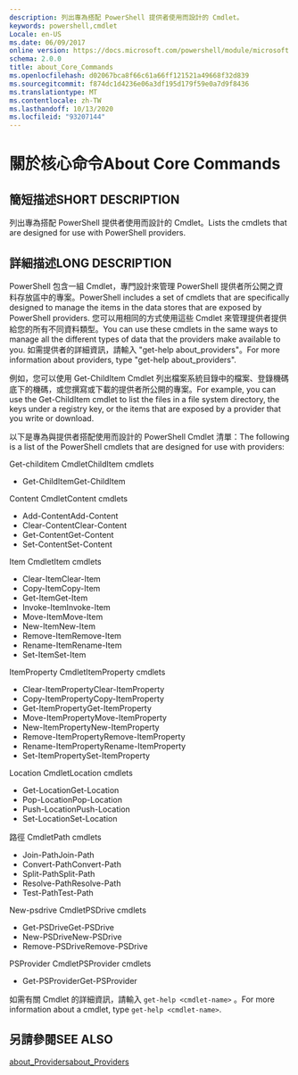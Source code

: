 ```yaml
---
description: 列出專為搭配 PowerShell 提供者使用而設計的 Cmdlet。
keywords: powershell,cmdlet
Locale: en-US
ms.date: 06/09/2017
online version: https://docs.microsoft.com/powershell/module/microsoft.powershell.core/about/about_core_commands?view=powershell-6&WT.mc_id=ps-gethelp
schema: 2.0.0
title: about_Core_Commands
ms.openlocfilehash: d02067bca8f66c61a66ff121521a49668f32d839
ms.sourcegitcommit: f874dc1d4236e06a3df195d179f59e0a7d9f8436
ms.translationtype: MT
ms.contentlocale: zh-TW
ms.lasthandoff: 10/13/2020
ms.locfileid: "93207144"
---
```

# <a name="about-core-commands"></a><span data-ttu-id="8cb58-104">關於核心命令</span><span class="sxs-lookup"><span data-stu-id="8cb58-104">About Core Commands</span></span>

## <a name="short-description"></a><span data-ttu-id="8cb58-105">簡短描述</span><span class="sxs-lookup"><span data-stu-id="8cb58-105">SHORT DESCRIPTION</span></span>
<span data-ttu-id="8cb58-106">列出專為搭配 PowerShell 提供者使用而設計的 Cmdlet。</span><span class="sxs-lookup"><span data-stu-id="8cb58-106">Lists the cmdlets that are designed for use with PowerShell providers.</span></span>

## <a name="long-description"></a><span data-ttu-id="8cb58-107">詳細描述</span><span class="sxs-lookup"><span data-stu-id="8cb58-107">LONG DESCRIPTION</span></span>

<span data-ttu-id="8cb58-108">PowerShell 包含一組 Cmdlet，專門設計來管理 PowerShell 提供者所公開之資料存放區中的專案。</span><span class="sxs-lookup"><span data-stu-id="8cb58-108">PowerShell includes a set of cmdlets that are specifically designed to manage the items in the data stores that are exposed by PowerShell providers.</span></span>
<span data-ttu-id="8cb58-109">您可以用相同的方式使用這些 Cmdlet 來管理提供者提供給您的所有不同資料類型。</span><span class="sxs-lookup"><span data-stu-id="8cb58-109">You can use these cmdlets in the same ways to manage all the different types of data that the providers make available to you.</span></span> <span data-ttu-id="8cb58-110">如需提供者的詳細資訊，請輸入 "get-help about_providers"。</span><span class="sxs-lookup"><span data-stu-id="8cb58-110">For more information about providers, type "get-help about_providers".</span></span>

<span data-ttu-id="8cb58-111">例如，您可以使用 Get-ChildItem Cmdlet 列出檔案系統目錄中的檔案、登錄機碼底下的機碼，或您撰寫或下載的提供者所公開的專案。</span><span class="sxs-lookup"><span data-stu-id="8cb58-111">For example, you can use the Get-ChildItem cmdlet to list the files in a file system directory, the keys under a registry key, or the items that are exposed by a provider that you write or download.</span></span>

<span data-ttu-id="8cb58-112">以下是專為與提供者搭配使用而設計的 PowerShell Cmdlet 清單：</span><span class="sxs-lookup"><span data-stu-id="8cb58-112">The following is a list of the PowerShell cmdlets that are designed for use with providers:</span></span>

<span data-ttu-id="8cb58-113">Get-childitem Cmdlet</span><span class="sxs-lookup"><span data-stu-id="8cb58-113">ChildItem cmdlets</span></span>

- <span data-ttu-id="8cb58-114">Get-ChildItem</span><span class="sxs-lookup"><span data-stu-id="8cb58-114">Get-ChildItem</span></span>

<span data-ttu-id="8cb58-115">Content Cmdlet</span><span class="sxs-lookup"><span data-stu-id="8cb58-115">Content cmdlets</span></span>

- <span data-ttu-id="8cb58-116">Add-Content</span><span class="sxs-lookup"><span data-stu-id="8cb58-116">Add-Content</span></span>
- <span data-ttu-id="8cb58-117">Clear-Content</span><span class="sxs-lookup"><span data-stu-id="8cb58-117">Clear-Content</span></span>
- <span data-ttu-id="8cb58-118">Get-Content</span><span class="sxs-lookup"><span data-stu-id="8cb58-118">Get-Content</span></span>
- <span data-ttu-id="8cb58-119">Set-Content</span><span class="sxs-lookup"><span data-stu-id="8cb58-119">Set-Content</span></span>

<span data-ttu-id="8cb58-120">Item Cmdlet</span><span class="sxs-lookup"><span data-stu-id="8cb58-120">Item cmdlets</span></span>

- <span data-ttu-id="8cb58-121">Clear-Item</span><span class="sxs-lookup"><span data-stu-id="8cb58-121">Clear-Item</span></span>
- <span data-ttu-id="8cb58-122">Copy-Item</span><span class="sxs-lookup"><span data-stu-id="8cb58-122">Copy-Item</span></span>
- <span data-ttu-id="8cb58-123">Get-Item</span><span class="sxs-lookup"><span data-stu-id="8cb58-123">Get-Item</span></span>
- <span data-ttu-id="8cb58-124">Invoke-Item</span><span class="sxs-lookup"><span data-stu-id="8cb58-124">Invoke-Item</span></span>
- <span data-ttu-id="8cb58-125">Move-Item</span><span class="sxs-lookup"><span data-stu-id="8cb58-125">Move-Item</span></span>
- <span data-ttu-id="8cb58-126">New-Item</span><span class="sxs-lookup"><span data-stu-id="8cb58-126">New-Item</span></span>
- <span data-ttu-id="8cb58-127">Remove-Item</span><span class="sxs-lookup"><span data-stu-id="8cb58-127">Remove-Item</span></span>
- <span data-ttu-id="8cb58-128">Rename-Item</span><span class="sxs-lookup"><span data-stu-id="8cb58-128">Rename-Item</span></span>
- <span data-ttu-id="8cb58-129">Set-Item</span><span class="sxs-lookup"><span data-stu-id="8cb58-129">Set-Item</span></span>

<span data-ttu-id="8cb58-130">ItemProperty Cmdlet</span><span class="sxs-lookup"><span data-stu-id="8cb58-130">ItemProperty cmdlets</span></span>

- <span data-ttu-id="8cb58-131">Clear-ItemProperty</span><span class="sxs-lookup"><span data-stu-id="8cb58-131">Clear-ItemProperty</span></span>
- <span data-ttu-id="8cb58-132">Copy-ItemProperty</span><span class="sxs-lookup"><span data-stu-id="8cb58-132">Copy-ItemProperty</span></span>
- <span data-ttu-id="8cb58-133">Get-ItemProperty</span><span class="sxs-lookup"><span data-stu-id="8cb58-133">Get-ItemProperty</span></span>
- <span data-ttu-id="8cb58-134">Move-ItemProperty</span><span class="sxs-lookup"><span data-stu-id="8cb58-134">Move-ItemProperty</span></span>
- <span data-ttu-id="8cb58-135">New-ItemProperty</span><span class="sxs-lookup"><span data-stu-id="8cb58-135">New-ItemProperty</span></span>
- <span data-ttu-id="8cb58-136">Remove-ItemProperty</span><span class="sxs-lookup"><span data-stu-id="8cb58-136">Remove-ItemProperty</span></span>
- <span data-ttu-id="8cb58-137">Rename-ItemProperty</span><span class="sxs-lookup"><span data-stu-id="8cb58-137">Rename-ItemProperty</span></span>
- <span data-ttu-id="8cb58-138">Set-ItemProperty</span><span class="sxs-lookup"><span data-stu-id="8cb58-138">Set-ItemProperty</span></span>

<span data-ttu-id="8cb58-139">Location Cmdlet</span><span class="sxs-lookup"><span data-stu-id="8cb58-139">Location cmdlets</span></span>

- <span data-ttu-id="8cb58-140">Get-Location</span><span class="sxs-lookup"><span data-stu-id="8cb58-140">Get-Location</span></span>
- <span data-ttu-id="8cb58-141">Pop-Location</span><span class="sxs-lookup"><span data-stu-id="8cb58-141">Pop-Location</span></span>
- <span data-ttu-id="8cb58-142">Push-Location</span><span class="sxs-lookup"><span data-stu-id="8cb58-142">Push-Location</span></span>
- <span data-ttu-id="8cb58-143">Set-Location</span><span class="sxs-lookup"><span data-stu-id="8cb58-143">Set-Location</span></span>

<span data-ttu-id="8cb58-144">路徑 Cmdlet</span><span class="sxs-lookup"><span data-stu-id="8cb58-144">Path cmdlets</span></span>

- <span data-ttu-id="8cb58-145">Join-Path</span><span class="sxs-lookup"><span data-stu-id="8cb58-145">Join-Path</span></span>
- <span data-ttu-id="8cb58-146">Convert-Path</span><span class="sxs-lookup"><span data-stu-id="8cb58-146">Convert-Path</span></span>
- <span data-ttu-id="8cb58-147">Split-Path</span><span class="sxs-lookup"><span data-stu-id="8cb58-147">Split-Path</span></span>
- <span data-ttu-id="8cb58-148">Resolve-Path</span><span class="sxs-lookup"><span data-stu-id="8cb58-148">Resolve-Path</span></span>
- <span data-ttu-id="8cb58-149">Test-Path</span><span class="sxs-lookup"><span data-stu-id="8cb58-149">Test-Path</span></span>

<span data-ttu-id="8cb58-150">New-psdrive Cmdlet</span><span class="sxs-lookup"><span data-stu-id="8cb58-150">PSDrive cmdlets</span></span>

- <span data-ttu-id="8cb58-151">Get-PSDrive</span><span class="sxs-lookup"><span data-stu-id="8cb58-151">Get-PSDrive</span></span>
- <span data-ttu-id="8cb58-152">New-PSDrive</span><span class="sxs-lookup"><span data-stu-id="8cb58-152">New-PSDrive</span></span>
- <span data-ttu-id="8cb58-153">Remove-PSDrive</span><span class="sxs-lookup"><span data-stu-id="8cb58-153">Remove-PSDrive</span></span>

<span data-ttu-id="8cb58-154">PSProvider Cmdlet</span><span class="sxs-lookup"><span data-stu-id="8cb58-154">PSProvider cmdlets</span></span>

- <span data-ttu-id="8cb58-155">Get-PSProvider</span><span class="sxs-lookup"><span data-stu-id="8cb58-155">Get-PSProvider</span></span>

<span data-ttu-id="8cb58-156">如需有關 Cmdlet 的詳細資訊，請輸入 `get-help <cmdlet-name>` 。</span><span class="sxs-lookup"><span data-stu-id="8cb58-156">For more information about a cmdlet, type `get-help <cmdlet-name>`.</span></span>

## <a name="see-also"></a><span data-ttu-id="8cb58-157">另請參閱</span><span class="sxs-lookup"><span data-stu-id="8cb58-157">SEE ALSO</span></span>

[<span data-ttu-id="8cb58-158">about_Providers</span><span class="sxs-lookup"><span data-stu-id="8cb58-158">about_Providers</span></span>](about_Providers.md)

